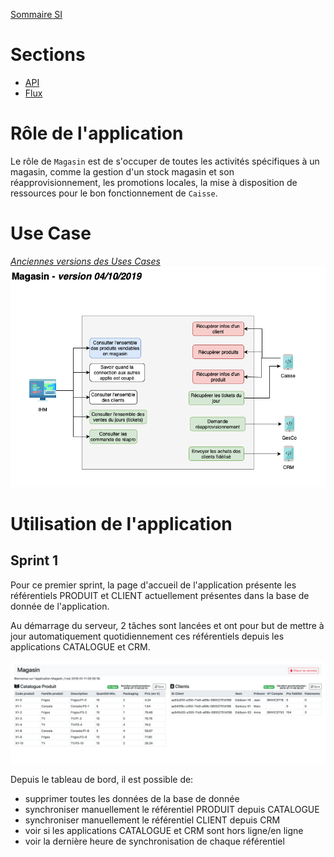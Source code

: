 [Sommaire SI](https://ursi-2020.github.io/Documentation/)

# Sections

* [API](api.md)
* [Flux](flux.md)

# Rôle de l'application

Le rôle de `Magasin` est de s'occuper de toutes les activités spécifiques à un magasin, comme la gestion d'un stock magasin
et son réapprovisionnement, les promotions locales, la mise à disposition de ressources pour le bon fonctionnement de `Caisse`.

# Use Case

*[Anciennes versions des Uses Cases](use-case.md)*
![](images/gm-usecase.png)


# Utilisation de l'application

## Sprint 1

Pour ce premier sprint, la page d'accueil de l'application présente les référentiels PRODUIT et CLIENT actuellement présentes dans la base de donnée de l'application.

Au démarrage du serveur, 2 tâches sont lancées et ont pour but de mettre à jour automatiquement quotidiennement ces référentiels depuis les applications CATALOGUE et CRM.

![](images/dashboard.png)

Depuis le tableau de bord, il est possible de:
- supprimer toutes les données de la base de donnée
- synchroniser manuellement le référentiel PRODUIT depuis CATALOGUE
- synchroniser manuellement le référentiel CLIENT depuis CRM
- voir si les applications CATALOGUE et CRM sont hors ligne/en ligne
- voir la dernière heure de synchronisation de chaque référentiel
